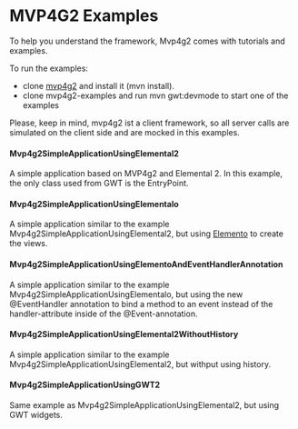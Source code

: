 # MVP4G2 Examples
To help you understand the framework, Mvp4g2 comes with tutorials and examples. 

To run the examples:

* clone [mvp4g2](https://github.com/mvp4g/mvp4g2) and install it (mvn install).
* clone mvp4g2-examples and run mvn gwt:devmode to start one of the examples

Please, keep in mind, mvp4g2 ist a client framework, so all server calls are simulated on the client side and are mocked in this examples.

#### Mvp4g2SimpleApplicationUsingElemental2
A simple application based on MVP4g2 and Elemental 2. In this example, the only class used from GWT is the EntryPoint. 

#### Mvp4g2SimpleApplicationUsingElementalo
A simple application similar to the example Mvp4g2SimpleApplicationUsingElemental2, but using [Elemento](https://github.com/hal/elemento) to create the views.

#### Mvp4g2SimpleApplicationUsingElementoAndEventHandlerAnnotation
A simple application similar to the example Mvp4g2SimpleApplicationUsingElementalo, but using the new @EventHandler annotation to bind a method to an event instead of the handler-attribute inside of the @Event-annotation.

#### Mvp4g2SimpleApplicationUsingElemental2WithoutHistory
A simple application similar to the example Mvp4g2SimpleApplicationUsingElemental2, but withput using history.

#### Mvp4g2SimpleApplicationUsingGWT2
Same example as Mvp4g2SimpleApplicationUsingElemental2, but using GWT widgets.
